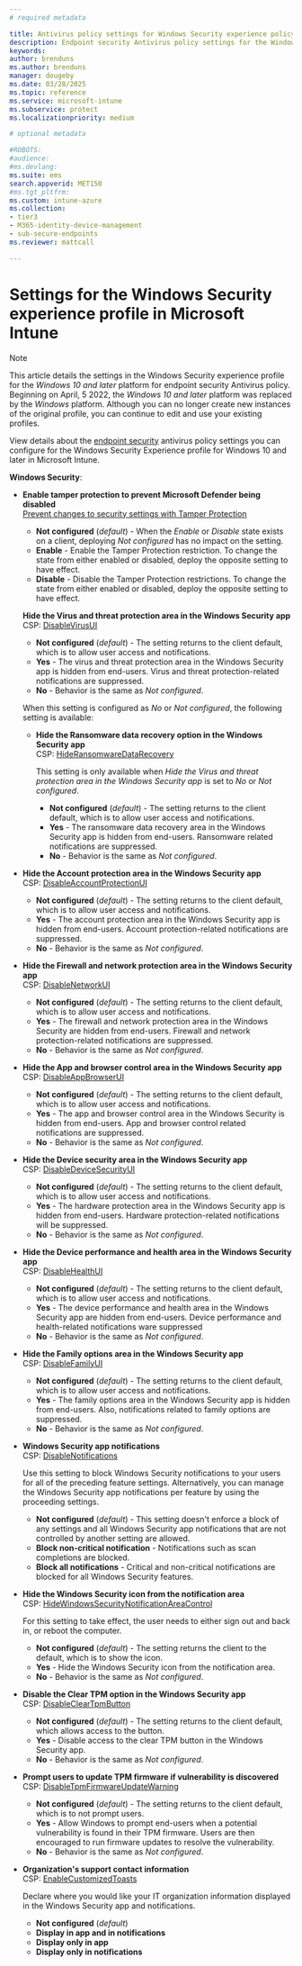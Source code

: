 ```yaml
---
# required metadata

title: Antivirus policy settings for Windows Security experience policy for Microsoft Intune | Microsoft Docs
description: Endpoint security Antivirus policy settings for the Windows Security app in Microsoft Intune 
keywords:
author: brenduns
ms.author: brenduns
manager: dougeby
ms.date: 03/28/2025
ms.topic: reference
ms.service: microsoft-intune
ms.subservice: protect
ms.localizationpriority: medium

# optional metadata

#ROBOTS:
#audience:
#ms.devlang:
ms.suite: ems
search.appverid: MET150
#ms.tgt_pltfrm:
ms.custom: intune-azure
ms.collection:
- tier3
- M365-identity-device-management
- sub-secure-endpoints
ms.reviewer: mattcall

---
```


# Settings for the Windows Security experience profile in Microsoft Intune

> [!NOTE]  
> This article details the settings in the  Windows Security experience profile for the *Windows 10 and later* platform for endpoint security Antivirus policy. Beginning on April, 5 2022, the *Windows 10 and later* platform was replaced by the *Windows* platform. Although you can no longer create new instances of the original profile, you can continue to edit and use your existing profiles.

View details about the [endpoint security](../protect/endpoint-security-policy.md) antivirus policy settings you can configure for the Windows Security Experience profile for Windows 10 and later in Microsoft Intune.

**Windows Security**:

- **Enable tamper protection to prevent Microsoft Defender being disabled**  
  [Prevent changes to security settings with Tamper Protection](https://go.microsoft.com/fwlink/?linkid=2066083)

  - **Not configured** (*default*) - When the *Enable* or *Disable* state exists on a client, deploying *Not configured* has no impact on the setting.
  - **Enable** - Enable the Tamper Protection restriction. To change the state from either enabled or disabled, deploy the opposite setting to have effect.
  - **Disable** - Disable the Tamper Protection restrictions. To change the state from either enabled or disabled, deploy the opposite setting to have effect.

  **Hide the Virus and threat protection area in the Windows Security app**  
  CSP: [DisableVirusUI](/windows/client-management/mdm/policy-csp-windowsdefendersecuritycenter#windowsdefendersecuritycenter-disablevirusui)

  - **Not configured** (*default*) - The setting returns to the client default, which is to allow user access and notifications.
  - **Yes** - The virus and threat protection area in the Windows Security app is hidden from end-users. Virus and threat protection-related notifications are suppressed.
  - **No** - Behavior is the same as *Not configured*.

  When this setting is configured as *No* or *Not configured*, the following setting is available:

  - **Hide the Ransomware data recovery option in the Windows Security app**  
    CSP: [HideRansomwareDataRecovery](/windows/client-management/mdm/policy-csp-windowsdefendersecuritycenter#windowsdefendersecuritycenter-hideransomwaredatarecovery)

    This setting is only available when *Hide the Virus and threat protection area in the Windows Security app* is set to *No* or *Not configured*.
  
    - **Not configured** (*default*) - The setting returns to the client default, which is to allow user access and notifications.
    - **Yes** - The ransomware data recovery area in the Windows Security app is hidden from end-users. Ransomware related notifications are suppressed.
    - **No** - Behavior is the same as *Not configured*.

- **Hide the Account protection area in the Windows Security app**  
  CSP: [DisableAccountProtectionUI](/windows/client-management/mdm/policy-csp-windowsdefendersecuritycenter#windowsdefendersecuritycenter-disableaccountprotectionui)

  - **Not configured** (*default*) - The setting returns to the client default, which is to allow user access and notifications.
  - **Yes** - The account protection area in the Windows Security app is hidden from end-users. Account protection-related notifications are suppressed.
  - **No** - Behavior is the same as *Not configured*.

- **Hide the Firewall and network protection area in the Windows Security app**  
  CSP: [DisableNetworkUI](/windows/client-management/mdm/policy-csp-windowsdefendersecuritycenter#windowsdefendersecuritycenter-disablenetworkui)

  - **Not configured** (*default*) - The setting returns to the client default, which is to allow user access and notifications.
  - **Yes** - The firewall and network protection area in the Windows Security are hidden from end-users. Firewall and network protection-related notifications are suppressed.
  - **No** - Behavior is the same as *Not configured*.

- **Hide the App and browser control area in the Windows Security app**  
  CSP: [DisableAppBrowserUI](/windows/client-management/mdm/policy-csp-windowsdefendersecuritycenter#windowsdefendersecuritycenter-disableappbrowserui)

  - **Not configured** (*default*) - The setting returns to the client default, which is to allow user access and notifications.
  - **Yes** - The app and browser control area in the Windows Security is hidden from end-users. App and browser control related notifications are suppressed.
  - **No** - Behavior is the same as *Not configured*.

- **Hide the Device security area in the Windows Security app**  
  CSP: [DisableDeviceSecurityUI](/windows/client-management/mdm/policy-csp-windowsdefendersecuritycenter#windowsdefendersecuritycenter-disabledevicesecurityui)

  - **Not configured** (*default*) - The setting returns to the client default, which is to allow user access and notifications.
  - **Yes** - The hardware protection area in the Windows Security app is hidden from end-users. Hardware protection-related notifications will be suppressed.
  - **No** - Behavior is the same as *Not configured*.
  
- **Hide the Device performance and health area in the Windows Security app**  
  CSP: [DisableHealthUI](/windows/client-management/mdm/policy-csp-windowsdefendersecuritycenter#windowsdefendersecuritycenter-disablehealthui)

  - **Not configured** (*default*) - The setting returns to the client default, which is to allow user access and notifications.
  - **Yes** - The device performance and health area in the Windows Security app are hidden from end-users. Device performance and health-related notifications ware suppressed
  - **No** - Behavior is the same as *Not configured*.

- **Hide the Family options area in the Windows Security app**  
  CSP: [DisableFamilyUI](/windows/client-management/mdm/policy-csp-windowsdefendersecuritycenter#windowsdefendersecuritycenter-disablefamilyui)

  - **Not configured** (*default*) - The setting returns to the client default, which is to allow user access and notifications.
  - **Yes** - The family options area in the Windows Security app is hidden from end-users. Also, notifications related to family options are suppressed.
  - **No** - Behavior is the same as *Not configured*.

- **Windows Security app notifications**  
  CSP: [DisableNotifications](/windows/client-management/mdm/policy-csp-windowsdefendersecuritycenter#windowsdefendersecuritycenter-disablenotifications)

  Use this setting to block Windows Security notifications to your users for all of the preceding feature settings. Alternatively, you can manage the Windows Security app notifications per feature by using the proceeding settings.

  - **Not configured** (*default*) - This setting doesn't enforce a block of any settings and all Windows Security app notifications that are not controlled by another setting are allowed.
  - **Block non-critical notification** - Notifications such as scan completions are blocked.
  - **Block all notifications** - Critical and non-critical notifications are blocked for all Windows Security features.

- **Hide the Windows Security icon from the notification area**  
  CSP: [HideWindowsSecurityNotificationAreaControl](/windows/client-management/mdm/policy-csp-windowsdefendersecuritycenter)

  For this setting to take effect, the user needs to either sign out and back in, or reboot the computer.
  - **Not configured** (*default*) - The setting returns the client to the default, which is to show the icon.
  - **Yes** - Hide the Windows Security icon from the notification area.
  - **No** - Behavior is the same as *Not configured*.
  
- **Disable the Clear TPM option in the Windows Security app**  
  CSP: [DisableClearTpmButton](/windows/client-management/mdm/policy-csp-windowsdefendersecuritycenter)

  - **Not configured** (*default*) - The setting returns to the client default, which allows access to the button.
  - **Yes** - Disable access to the clear TPM button in the Windows Security app.
  - **No** - Behavior is the same as *Not configured*.

- **Prompt users to update TPM firmware if vulnerability is discovered**  
  CSP: [DisableTpmFirmwareUpdateWarning](/windows/client-management/mdm/policy-csp-windowsdefendersecuritycenter)

  - **Not configured** (*default*) - The setting returns to the client default, which is to not prompt users.
  - **Yes** - Allow Windows to prompt end-users when a potential vulnerability is found in their TPM firmware. Users are then encouraged to run firmware updates to resolve the vulnerability.
  - **No** - Behavior is the same as *Not configured*.

- **Organization's support contact information**  
  CSP: [EnableCustomizedToasts](/windows/client-management/mdm/policy-csp-windowsdefendersecuritycenter#windowsdefendersecuritycenter-enablecustomizedtoasts)

  Declare where you would like your IT organization information displayed in the Windows Security app and notifications.
  - **Not configured** (*default*)
  - **Display in app and in notifications**
  - **Display only in app**
  - **Display only in notifications**